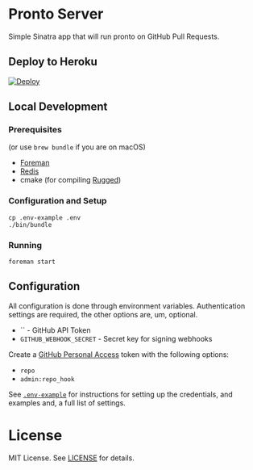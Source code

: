 # Pronto Server

Simple Sinatra app that will run pronto on GitHub Pull Requests.

## Deploy to Heroku

[![Deploy](https://www.herokucdn.com/deploy/button.png)](https://heroku.com/deploy)

## Local Development

### Prerequisites

(or use `brew bundle` if you are on macOS)

- [Foreman](https://github.com/ddollar/foreman)
- [Redis](https://redis.io)
- cmake (for compiling [Rugged](https://github.com/libgit2/rugged))

### Configuration and Setup

```
cp .env-example .env
./bin/bundle
```

### Running

```
foreman start
```

## Configuration

All configuration is done through environment variables. Authentication settings are required, the other options are, um, optional.

- `` - GitHub API Token
- `GITHUB_WEBHOOK_SECRET` - Secret key for signing webhooks

Create a [GitHub Personal Access](https://github.com/settings/tokens/new?description=Pronto%20Server) token with the following options:
- `repo`
- `admin:repo_hook`

See [`.env-example`](/.env-example) for instructions for setting up the credentials, and examples and, a full list of settings.

# License

MIT License. See [LICENSE](/LICENSE) for details.

